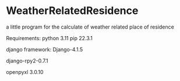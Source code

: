 # WeatherRelatedResidence

a little program for the calculate of weather related place of residence


Requirements:
python 3.11
pip 22.3.1

django framework: Django-4.1.5

django-rpy2-0.7.1

openpyxl 3.0.10
